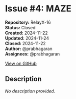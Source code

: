 # Issue #4: MAZE

**Repository:** RelayX-16  
**Status:** Closed  
**Created:** 2024-11-22  
**Updated:** 2024-11-24  
**Closed:** 2024-11-22  
**Author:** @prabhagaran  
**Assignees:** @prabhagaran  

[View on GitHub](https://github.com/Simtestlab/RelayX-16/issues/4)

## Description

*No description provided.*